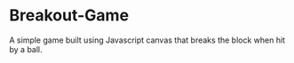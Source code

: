 # Breakout-Game
A simple game built using Javascript canvas that breaks the block when hit by a ball. 
